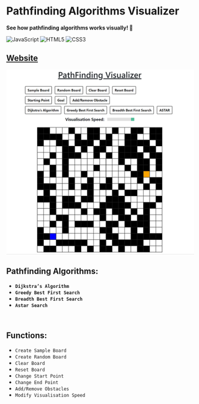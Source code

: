 # Pathfinding Algorithms Visualizer

<b>See how pathfinding algorithms works visually! 🐾</b>

![JavaScript](https://img.shields.io/badge/-JavaScript-%23F7DF1C?style=flat-square&logo=javascript&logoColor=000000&labelColor=%23F7DF1C&color=%23FFCE5A)
![HTML5](https://img.shields.io/badge/-HTML5-%23E44D27?style=flat-square&logo=html5&logoColor=ffffff)
![CSS3](https://img.shields.io/badge/-CSS3-%231572B6?style=flat-square&logo=css3)

## <a href="https://xjqx.github.io/PathFinding-Visualizer">Website</a>

<img src="pathfinding-visualizer.gif" alt="pathfinding-visualizer.gif" width=500 />

<br>

## Pathfinding Algorithms:
- **`Dijkstra’s Algorithm`**
- **`Greedy Best First Search`**
- **`Breadth Best First Search`**
- **`Astar Search`**

<br>

## Functions:

- `Create Sample Board`
- `Create Random Board`
- `Clear Board`
- `Reset Board`
- `Change Start Point`
- `Change End Point`
- `Add/Remove Obstacles`
- `Modify Visualisation Speed`
